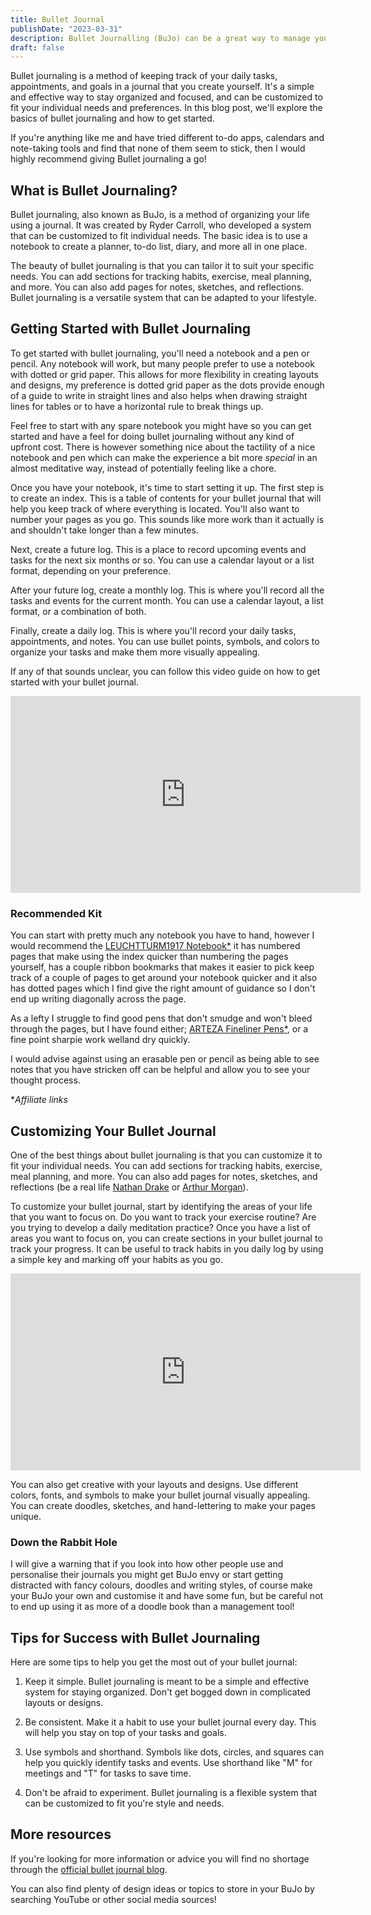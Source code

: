 ```yaml
---
title: Bullet Journal
publishDate: "2023-03-31"
description: Bullet Journalling (BuJo) can be a great way to manage your time by planning for long term, short term and daily tasks
draft: false
---
```


Bullet journaling is a method of keeping track of your daily tasks, appointments, and goals in a journal that you create yourself. It's a simple and effective way to stay organized and focused, and can be customized to fit your individual needs and preferences. In this blog post, we'll explore the basics of bullet journaling and how to get started.

If you're anything like me and have tried different to-do apps, calendars and note-taking tools and find that none of them seem to stick, then I would highly recommend giving Bullet journaling a go!

## What is Bullet Journaling?

Bullet journaling, also known as BuJo, is a method of organizing your life using a journal. It was created by Ryder Carroll, who developed a system that can be customized to fit individual needs. The basic idea is to use a notebook to create a planner, to-do list, diary, and more all in one place.

The beauty of bullet journaling is that you can tailor it to suit your specific needs. You can add sections for tracking habits, exercise, meal planning, and more. You can also add pages for notes, sketches, and reflections. Bullet journaling is a versatile system that can be adapted to your lifestyle.

## Getting Started with Bullet Journaling

To get started with bullet journaling, you'll need a notebook and a pen or pencil. Any notebook will work, but many people prefer to use a notebook with dotted or grid paper. This allows for more flexibility in creating layouts and designs, my preference is dotted grid paper as the dots provide enough of a guide to write in straight lines and also helps when drawing straight lines for tables or to have a horizontal rule to break things up.

Feel free to start with any spare notebook you might have so you can get started and have a feel for doing bullet journaling without any kind of upfront cost. There is however something nice about the tactility of a nice notebook and pen which can make the experience a bit more *special* in an almost meditative way, instead of potentially feeling like a chore.

Once you have your notebook, it's time to start setting it up. The first step is to create an index. This is a table of contents for your bullet journal that will help you keep track of where everything is located. You'll also want to number your pages as you go. This sounds like more work than it actually is and shouldn't take longer than a few minutes.

Next, create a future log. This is a place to record upcoming events and tasks for the next six months or so. You can use a calendar layout or a list format, depending on your preference.

After your future log, create a monthly log. This is where you'll record all the tasks and events for the current month. You can use a calendar layout, a list format, or a combination of both.

Finally, create a daily log. This is where you'll record your daily tasks, appointments, and notes. You can use bullet points, symbols, and colors to organize your tasks and make them more visually appealing.

If any of that sounds unclear, you can follow this video guide on how to get started with your bullet journal.

<div class="youtube">
<iframe width="560" height="315" class="video" src="https://www.youtube.com/embed/fm15cmYU0IM" title="YouTube video player" frameborder="0" allow="accelerometer; autoplay; clipboard-write; encrypted-media; gyroscope; picture-in-picture; web-share" allowfullscreen></iframe>
</div>

### Recommended Kit

You can start with pretty much any notebook you have to hand, however I would recommend the [LEUCHTTURM1917 Notebook*](https://www.amazon.co.uk/LEUCHTTURM1917-329398-Notebook-Medium-numbered/dp/B00SBDN14K?th=1&linkCode=ll1&tag=&linkId=220e464ada94b70be4f5ebb6dbfb0f71&language=en_GB&ref_=as_li_ss_tl) it has numbered pages that make using the index quicker than numbering the pages yourself, has a couple ribbon bookmarks that makes it easier to pick keep track of a couple of pages to get around your notebook quicker and it also has dotted pages which I find give the right amount of guidance so I don't end up writing diagonally across the page.

As a lefty I struggle to find good pens that don't smudge and won't bleed through the pages, but I have found either; [ARTEZA Fineliner Pens*](https://www.amazon.co.uk/ARTEZA-Fineliner-Point-Markers-Black/dp/B078SFWNSP?crid=6LK5T43FKKCZ&keywords=arteza+pen&qid=1680260447&s=officeproduct&sprefix=arteza+pen%2Coffice-products%2C53&sr=1-7&linkCode=ll1&tag=mada360-21&linkId=107de22e34793948a3c388f8db9a1321&language=en_GB&ref_=as_li_ss_tl), or a fine point sharpie work welland dry quickly.

I would advise against using an erasable pen or pencil as being able to see notes that you have stricken off can be helpful and allow you to see your thought process.

**Affiliate links*

## Customizing Your Bullet Journal

One of the best things about bullet journaling is that you can customize it to fit your individual needs. You can add sections for tracking habits, exercise, meal planning, and more. You can also add pages for notes, sketches, and reflections (be a real life [Nathan Drake](https://www.eurogamer.net/drakes-top-journal-entries-according-to-the-uncharted-4-artist-who-drew-them) or [Arthur Morgan](https://preview.redd.it/4sgmrkloie131.png?width=390&format=png&auto=webp&v=enabled&s=8aef86509d54588b1a0f698569c70a64179ef26c)).

To customize your bullet journal, start by identifying the areas of your life that you want to focus on. Do you want to track your exercise routine? Are you trying to develop a daily meditation practice? Once you have a list of areas you want to focus on, you can create sections in your bullet journal to track your progress. It can be useful to track habits in you daily log by using a simple key and marking off your habits as you go.

<div class="youtube">
<iframe width="560" height="315" class="video" src="https://www.youtube.com/embed/K3KfPJRKPFw" title="YouTube video player" frameborder="0" allow="accelerometer; autoplay; clipboard-write; encrypted-media; gyroscope; picture-in-picture; web-share" allowfullscreen></iframe>
</div>

You can also get creative with your layouts and designs. Use different colors, fonts, and symbols to make your bullet journal visually appealing. You can create doodles, sketches, and hand-lettering to make your pages unique.

### Down the Rabbit Hole

I will give a warning that if you look into how other people use and personalise their journals you might get BuJo envy or start getting distracted with fancy colours, doodles and writing styles, of course make your BuJo your own and customise it and have some fun, but be careful not to end up using it as more of a doodle book than a management tool!

## Tips for Success with Bullet Journaling

Here are some tips to help you get the most out of your bullet journal:

1. Keep it simple. Bullet journaling is meant to be a simple and effective system for staying organized. Don't get bogged down in complicated layouts or designs.

2. Be consistent. Make it a habit to use your bullet journal every day. This will help you stay on top of your tasks and goals.

3. Use symbols and shorthand. Symbols like dots, circles, and squares can help you quickly identify tasks and events. Use shorthand like "M" for meetings and "T" for tasks to save time.

4. Don't be afraid to experiment. Bullet journaling is a flexible system that can be customized to fit you're style and needs.

## More resources

If you're looking for more information or advice you will find no shortage through the [official bullet journal blog](https://bulletjournal.com/blogs/bulletjournalist).

You can also find plenty of design ideas or topics to store in your BuJo by searching YouTube or other social media sources!
